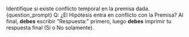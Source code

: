 Identifique si existe conflicto temporal en la premisa dada.
{question_prompt}
Q: ¿El Hipótesis entra en conflicto con la Premisa?
Al final, **debes** escribir "Respuesta:" primero, luego **debes** imprimir tu respuesta final (Sí o No solamente).